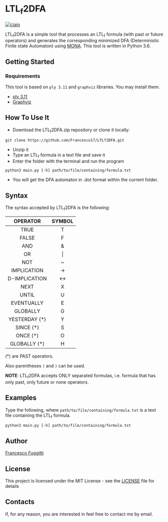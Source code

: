 # LTL<sub>f</sub>2DFA
[![ciaio](https://img.shields.io/badge/python-3.6-blue.svg)]()

LTL<sub>f</sub>2DFA is a simple tool that processes an LTL<sub>f</sub> formula (with past or future operators) and generates the corresponding minimized DFA (Deterministic Finite state Automaton) using [MONA](http://www.brics.dk/mona/).
This tool is written in Python 3.6.

## Getting Started

### Requirements

This tool is based on `ply 3.11` and `graphviz` libraries. You may install them.

- [ply 3.11](https://pypi.org/project/ply/)
- [Graphviz](http://graphviz.org)
<!---
The former is an implementation of Lex and Yacc for Python (used for parsing purposes) while the latter is a.

Install it by typing the following (I strongly suggest you to use a virtual environment):

```
pip install ply
```
--->

## How To Use It

- Download the LTL<sub>f</sub>2DFA.zip repository or clone it locally:
```
git clone https://github.com/Francesco17/LTLf2DFA.git
```
- Unzip it
- Type an LTL<sub>f</sub> formula in a text file and save it
- Enter the folder with the terminal and run the program
```
python3 main.py [-h] path/to/file/containing/formula.txt
```
- You will get the DFA automaton in .dot format within the current folder.

## Syntax

The syntax accepted by LTL<sub>f</sub>2DFA is the following:

|    OPERATOR   | SYMBOL |
|:-------------:|:------:|
|      TRUE     |    T   |
|     FALSE     |    F   |
|      AND      |    &   |
|       OR      |    \|  |
|      NOT      |    ~   |
|  IMPLICATION  |   ->   |
| D-IMPLICATION |   <->  |
|      NEXT     |    X   |
|     UNTIL     |    U   |
|   EVENTUALLY  |    E   |
|    GLOBALLY   |    G   |
| YESTERDAY (*) |    Y   |
|    SINCE (*)  |    S   |
|    ONCE (*)   |    O   |
|  GLOBALLY (*) |    H   |

(*) are PAST operators.

Also parentheses `(` and `)` can be used.

**NOTE**: LTL<sub>f</sub>2DFA accepts ONLY separated formulas, i.e. formula that has only past, only future or none operators.

## Examples
Type the following, where `path/to/file/containing/formula.txt` is a text file containing the LTL<sub>f</sub> formula.
```
python3 main.py [-h] path/to/file/containing/formula.txt
```

## Author

[Francesco Fuggitti](https://www.linkedin.com/in/francesco-fuggitti-b78336131/)

## License

This project is licensed under the MIT License - see the [LICENSE](https://github.com/Francesco17/LTLf2FOL/blob/master/LICENSE) file for details

## Contacts

If, for any reason, you are interested in feel free to contact me by email.
